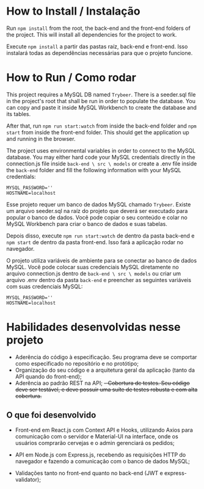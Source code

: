 # How to Install / Instalação

Run `npm install` from the root, the back-end and the front-end folders of the project. This will install all dependencies for the project to work.

Execute `npm install` a partir das pastas raíz, back-end e front-end. Isso instalará todas as dependências necessárias para que o projeto funcione.

# How to Run / Como rodar

This project requires a MySQL DB named `Trybeer`. There is a seeder.sql file in the project's root that shall be run in order to populate the database. You can copy and paste it inside MySQL Workbench to create the database and its tables.

After that, run `npm run start:watch` from inside the back-end folder and `npm start` from inside the front-end folder. This should get the application up and running in the browser.

The project uses environmental variables in order to connect to the MySQL database. You may either hard code your MySQL credentials directly in the connection.js file inside `back-end \ src \ models` or create a .env file inside the `back-end` folder and fill the following information with your MySQL credentials:
```MYSQL_USER=root
MYSQL_PASSWORD=''
HOSTNAME=localhost
```

Esse projeto requer um banco de dados MySQL chamado `Trybeer`. Existe um arquivo seeder.sql na raíz do projeto que deverá ser executado para popular o banco de dados. Você pode copiar o seu conteúdo e colar no MySQL Workbench para criar o banco de dados e suas tabelas.

Depois disso, execute `npm run start:watch` de dentro da pasta back-end e `npm start` de dentro da pasta front-end. Isso fará a aplicação rodar no navegador.

O projeto utiliza variáveis de ambiente para se conectar ao banco de dados MySQL. Você pode colocar suas credenciais MySQL diretamente no arquivo connection.js dentro de `back-end \ src \ models` ou criar um arquivo .env dentro da pasta `back-end` e preencher as seguintes variáveis com suas credenciais MySQL:
```MYSQL_USER=root
MYSQL_PASSWORD=''
HOSTNAME=localhost
```

# Habilidades desenvolvidas nesse projeto

- Aderência do código à especificação. Seu programa deve se comportar como especificado no repositório e no protótipo;
- Organização do seu código e a arquitetura geral da aplicação (tanto da API quando do front-end);
- Aderência ao padrão REST na API;
~~- Cobertura de testes. Seu código deve ser testável, e deve possuir uma suíte de testes robusta e com alta cobertura.~~

## O que foi desenvolvido

- Front-end em React.js com Context API e Hooks, utilizando Axios para comunicação com o servidor e Material-UI na interface, onde os usuários comprarão cervejas e o admin gerenciará os pedidos;

- API em Node.js com Express.js, recebendo as requisições HTTP do navegador e fazendo a comunicação com o banco de dados MySQL;

- Validações tanto no front-end quanto no back-end (JWT e express-validator);
